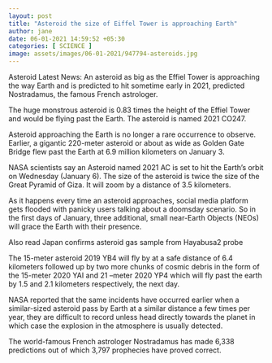```yaml
---
layout: post
title: "Asteroid the size of Eiffel Tower is approaching Earth"
author: jane 
date: 06-01-2021 14:59:52 +05:30 
categories: [ SCIENCE ] 
image: assets/images/06-01-2021/947794-asteroids.jpg
---
```

Asteroid Latest News: An asteroid as big as the Effiel Tower is approaching the way Earth and is predicted to hit sometime early in 2021, predicted Nostradamus, the famous French astrologer.

The huge monstrous asteroid is 0.83 times the height of the Effiel Tower and would be flying past the Earth. The asteroid is named 2021 CO247.

Asteroid approaching the Earth is no longer a rare occurrence to observe. Earlier, a gigantic 220-meter asteroid or about as wide as Golden Gate Bridge flew past the Earth at 6.9 million kilometers on January 3.

NASA scientists say an Asteroid named 2021 AC is set to hit the Earth’s orbit on Wednesday (January 6). The size of the asteroid is twice the size of the Great Pyramid of Giza. It will zoom by a distance of 3.5 kilometers.

As it happens every time an asteroid approaches, social media platform gets flooded with panicky users talking about a doomsday scenario. So in the first days of January, three additional, small near-Earth Objects (NEOs) will grace the Earth with their presence.

Also read Japan confirms asteroid gas sample from Hayabusa2 probe

The 15-meter asteroid 2019 YB4 will fly by at a safe distance of 6.4 kilometers followed up by two more chunks of cosmic debris in the form of the 15-meter 2020 YAI and 21 –meter 2020 YP4 which will fly past the earth by 1.5 and 2.1 kilometers respectively, the next day.

NASA reported that the same incidents have occurred earlier when a similar-sized asteroid pass by Earth at a similar distance a few times per year, they are difficult to record unless head directly towards the planet in which case the explosion in the atmosphere is usually detected.

The world-famous French astrologer Nostradamus has made 6,338 predictions out of which 3,797 prophecies have proved correct.